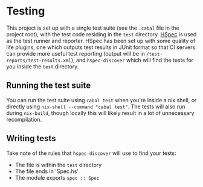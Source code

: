 # Testing

This project is set up with a single test suite (see the `.cabal` file in the project root), with the test code residing in the `test` directory. [HSpec](https://hspec.github.io/) is used as the test runner and reporter. HSpec has been set up with some quality of life plugins, one which outputs test results in JUnit format so that CI servers can provide more useful test reporting (output will be in `/test-reports/test-results.xml`), and `hspec-discover` which will find the tests for you inside the `test` directory.

## Running the test suite

You can run the test suite using `cabal test` when you're inside a nix shell, or directly using `nix-shell --command "cabal test"`. The tests will also run during `nix-build`, though locally this will likely result in a lot of unnecessary recompilation.

## Writing tests

Take note of the rules that `hspec-discover` will use to find your tests:

* The file is within the `test` directory
* The file ends in 'Spec.hs'
* The module exports `spec :: Spec`
